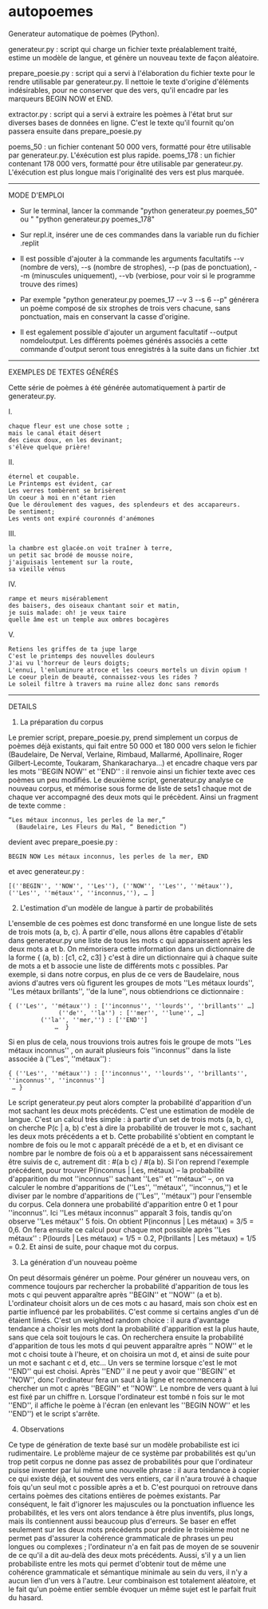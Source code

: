 # autopoemes
Generateur automatique de poèmes (Python).

generateur.py : script qui charge un fichier texte préalablement traité, estime un modèle de langue, et génère un nouveau texte de façon aléatoire. 

prepare_poesie.py : script qui a servi à l'élaboration du fichier texte pour le rendre utilisable par generateur.py. Il nettoie le texte d'origine d'éléments indésirables, pour ne conserver que des vers, qu'il encadre par les marqueurs BEGIN NOW et END.

extractor.py : script qui a servi à extraire les poèmes à l'état brut sur diverses bases de données en ligne. C'est le texte qu'il fournit qu'on passera ensuite dans prepare_poesie.py

poems_50 : un fichier contenant 50 000 vers, formatté pour être utilisable par generateur.py. L'éxécution est plus rapide.
poems_178 : un fichier contenant 178 000 vers, formatté pour être utilisable par generateur.py. L'éxécution est plus longue mais l'originalité des vers est plus marquée.

--------------------------------------------------------

MODE D'EMPLOI 
- Sur le terminal, lancer la commande "python generateur.py poemes_50" ou " "python generateur.py poemes_178"
- Sur repl.it, insérer une de ces commandes dans la variable run du fichier .replit

- Il est possible d'ajouter à la commande les arguments facultatifs --v (nombre de vers), --s (nombre de strophes), --p (pas de ponctuation), --m (minuscules uniquement), --vb (verbiose, pour voir si le programme trouve des rimes)

- Par exemple "python generateur.py poemes_17 --v 3 --s 6 --p" générera un poème composé de six strophes de trois vers chacune, sans ponctuation, mais en conservant la casse d'origine. 

- Il est egalement possible d'ajouter un argument facultatif --output nomdeloutput. Les différents poèmes générés associés a cette commande d'output seront tous enregistrés à la suite dans un fichier .txt 

--------------------------------------------------------

EXEMPLES DE TEXTES GÉNÉRÉS 

Cette série de poèmes à été générée automatiquement à partir de generateur.py.

I.
> 
    chaque fleur est une chose sotte ;
    mais le canal était désert
    des cieux doux, en les devinant;
    s'élève quelque prière!
II.
> 
    éternel et coupable.
    Le Printemps est évident, car
    Les verres tombèrent se brisèrent
    Un coeur à moi en n'étant rien
    Que le déroulement des vagues, des splendeurs et des accapareurs.
    De sentiment; 
    Les vents ont expiré couronnés d'anémones
III.
> 
    la chambre est glacée.on voit traîner à terre,
    un petit sac brodé de mousse noire, 
    j'aiguisais lentement sur la route,
    sa vieille vénus
IV.
> 
    rampe et meurs misérablement
    des baisers, des oiseaux chantant soir et matin, 
    je suis malade: oh! je veux taire
    quelle âme est un temple aux ombres bocagères
V.
> 
    Retiens les griffes de ta jupe large
    C'est le printemps des nouvelles douleurs
    J'ai vu l'horreur de leurs doigts;
    L'ennui, l'enluminure atroce et les coeurs mortels un divin opium !
    Le coeur plein de beauté, connaissez-vous les rides ? 
    Le soleil filtre à travers ma ruine allez donc sans remords

--------------------------------------------------------

DETAILS
1. La préparation du corpus

Le premier script, prepare_poesie.py, prend simplement un corpus de poèmes déjà existants, qui fait entre 50 000 et 180 000 vers selon le fichier (Baudelaire, De Nerval, Verlaine, Rimbaud, Mallarmé, Apollinaire, Roger Gilbert-Lecomte, Toukaram, Shankaracharya...) et encadre chaque vers par les mots ''BEGIN NOW'' et ''END'' : il renvoie ainsi un fichier texte avec ces poèmes un peu modifiés. 
Le deuxième script, generateur.py analyse ce nouveau corpus, et mémorise sous forme de liste de sets1 chaque mot de chaque ver accompagné des deux mots qui le précèdent. 
Ainsi un fragment de texte comme :

    “Les métaux inconnus, les perles de la mer,”  
      (Baudelaire, Les Fleurs du Mal, “ Benediction ”)

devient avec prepare_poesie.py : 

    BEGIN NOW Les métaux inconnus, les perles de la mer, END

et avec generateur.py : 

    [(''BEGIN'', ''NOW'', ''Les''), (''NOW'', ''Les'', ''métaux''), (''Les'', ''métaux'', ''inconnus,''), … ]

2. L'estimation d'un modèle de langue à partir de probabilités

L'ensemble de ces poèmes est donc transformé en une longue liste de sets de trois mots (a, b, c). À partir d'elle, nous allons être capables d'établir dans generateur.py une liste de tous les mots c qui apparaissent après les deux mots a et b. On mémorisera cette information dans un dictionnaire de la forme { (a, b) : [c1, c2, c3] } c'est à dire un dictionnaire qui à chaque suite de mots a et b associe une liste de différents mots c possibles. Par exemple, si dans notre corpus, en plus de ce vers de Baudelaire, nous avions d'autres vers où figurent les groupes de mots ''Les métaux lourds'', ''Les métaux brillants'', ''de la lune'', nous obtiendrions ce dictionnaire :

    { (''Les'', ''métaux'') : [''inconnus'', ''lourds'', ''brillants'' …] 
                  (''de'', ''la'') : [''mer'', ''lune'', …] 
	         (''la'', ''mer,'') : [''END'']
                 …  }

Si en plus de cela, nous trouvions trois autres fois le groupe de mots ''Les métaux inconnus'' , on aurait plusieurs fois ''inconnus'' dans la liste associée à (''Les'', ''métaux'') : 

    { (''Les'', ''métaux'') : [''inconnus'', ''lourds'', ''brillants'', ''inconnus'', ''inconnus'']  
     … }
     
Le script generateur.py peut alors compter la probabilité d'apparition d'un mot sachant les deux mots précédents. C'est une estimation de modèle de langue. 
C'est un calcul très simple : à partir d'un set de trois mots (a, b, c), on cherche P(c | a, b) c'est à dire la probabilité de trouver le mot c, sachant les deux mots précédents a et b. Cette probabilité s'obtient en comptant le nombre de fois ou le mot c apparaît précédé de a et b, et en divisant ce nombre par le nombre de fois où a et b apparaissent sans nécessairement être suivis de c, autrement dit : #(a b c) / #(a b). 
Si l'on reprend l'exemple précédent, pour trouver P(inconnus | Les, métaux) – la probabilité d'apparition du mot ''inconnus'' sachant ''Les'' et ''métaux'' –, on va calculer le nombre d'apparitions de (''Les'', ''métaux'', ''inconnus,'') et le diviser par le nombre d'apparitions de (''Les'', ''métaux'') pour l'ensemble du corpus. Cela donnera une probabilité d'apparition entre 0 et 1 pour ''inconnus''. Ici ''Les métaux inconnus'' apparaît 3 fois, tandis qu'on observe ''Les métaux'' 5 fois. On obtient  P(inconnus | Les métaux) = 3/5 = 0,6.  On fera ensuite ce calcul pour chaque mot possible après ''Les métaux'' : P(lourds | Les métaux) = 1/5 = 0.2,  P(brillants | Les métaux) = 1/5 = 0.2. Et ainsi de suite, pour chaque mot du corpus. 

3. La génération d'un nouveau poème

On peut désormais générer un poème. 
Pour générer un nouveau vers, on commence toujours par rechercher la probabilité d'apparition de tous les mots c qui peuvent apparaître après ''BEGIN'' et ''NOW'' (a et b). L'ordinateur choisit alors un de ces mots c au hasard, mais son choix est en partie influencé par les probabilités. C'est comme si certains angles d'un dé étaient limés. C'est un weighted random choice : il aura d'avantage tendance a choisir les mots dont la probabilité d'apparition est la plus haute, sans que cela soit toujours le cas. On recherchera ensuite la probabilité d'apparition de tous les mots d qui peuvent apparaître après ''	NOW'' et le mot c choisi toute à l'heure, et on choisira un mot d, et ainsi de suite pour un mot e sachant c et d, etc... 
Un vers se termine lorsque c'est le mot ''END'' qui est choisi. Après ''END'' il ne peut y avoir que ''BEGIN'' et ''NOW'', donc l'ordinateur fera un saut à la ligne et recommencera à chercher un mot c après ''BEGIN'' et ''NOW''. Le nombre de vers quant à lui est fixé par un chiffre n. Lorsque l'ordinateur est tombé n fois sur le mot ''END'', il affiche le poème à l'écran (en enlevant les ''BEGIN NOW'' et les ''END'') et le script s'arrête. 

4. Observations

Ce type de génération de texte basé sur un modèle probabiliste est ici rudimentaire.
Le problème majeur de ce système par probabilités est qu'un trop petit corpus ne donne pas assez de probabilités pour que l'ordinateur puisse inventer par lui même une nouvelle phrase : il aura tendance à copier ce qui existe déjà, et souvent des vers entiers, car il n'aura trouvé à chaque fois qu'un seul mot c possible après a et b. C'est pourquoi on retrouve dans certains poèmes des citations entières de poèmes existants. Par conséquent, le fait d'ignorer les majuscules ou la ponctuation influence les probabilités, et les vers ont alors tendance à être plus inventifs, plus longs, mais ils contiennent aussi beaucoup plus d'erreurs. Se baser en effet seulement sur les deux mots précédents pour prédire le troisième mot ne permet pas d'assurer la cohérence grammaticale de phrases un peu longues ou complexes ; l'ordinateur n'a en fait pas de moyen de se souvenir de ce qu'il a dit au-delà des deux mots précédents.
Aussi, s'il y a un lien probabiliste entre les mots qui permet d'obtenir tout de même une cohérence grammaticale et sémantique minimale au sein du vers, il n'y a aucun lien d'un vers à l'autre. Leur combinaison est totalement aléatoire, et le fait qu'un poème entier semble évoquer un même sujet est le parfait fruit du hasard.
